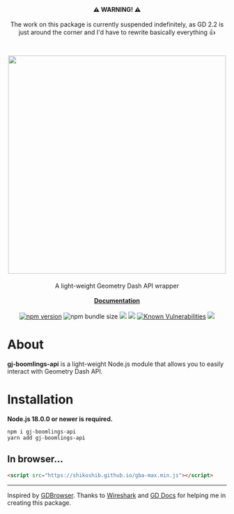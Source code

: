 <div align="center">
<b>⚠️ WARNING! ⚠️</b>
<br>
<br>
The work on this package is currently suspended indefinitely, as GD 2.2 is just around the corner and I'd have to rewrite basically everything 👍


  
  <h1>
    <a href="https://www.npmjs.com/package/gj-boomlings-api"><img src="https://shikoshib.github.io/font1.png" width="500"></a>
  </h1>
  A light-weight Geometry Dash API wrapper<br><br><a href="https://github.com/shikoshib/gj-boomlings-api/wiki"><b>Documentation</b></a><br><br>
  <a href="https://www.npmjs.com/package/gj-boomlings-api"><img src="https://img.shields.io/npm/v/gj-boomlings-api.svg?maxAge=3600" alt="npm version" /></a>
  <img alt="npm bundle size" src="https://img.shields.io/bundlephobia/min/gj-boomlings-api">
  <a href="https://github.com/shikoshib/gj-boomlings-api/actions/workflows/node.js.yml"><img src="https://github.com/shikoshib/gj-boomlings-api/actions/workflows/node.js.yml/badge.svg" /></a>
  <a href="https://www.npmjs.com/package/gj-boomlings-api"><img src="https://img.shields.io/npm/dt/gj-boomlings-api" /></a>
  <a href="https://snyk.io/test/github/shikoshib/gj-boomlings-api"><img src="https://snyk.io/test/github/shikoshib/gj-boomlings-api/badge.svg" alt="Known Vulnerabilities" /></a>
  <a href="https://packagequality.com/#?package=gj-boomlings-api"><img src="https://packagequality.com/shield/gj-boomlings-api.svg"/></a>
</div>

# About
**gj-boomlings-api** is a light-weight Node.js module that allows you to easily interact with Geometry Dash API.
# Installation
**Node.js 18.0.0 or newer is required.**
```
npm i gj-boomlings-api
yarn add gj-boomlings-api
```
## In browser...
```html
<script src="https://shikoshib.github.io/gba-max.min.js"></script>
```

---

Inspired by [GDBrowser](https://github.com/GDColon/GDBrowser/). Thanks to [Wireshark](https://www.wireshark.org/) and [GD Docs](https://github.com/gd-programming/gd.docs/) for helping me in creating this package.
